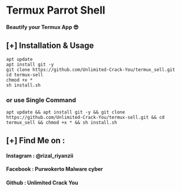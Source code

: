 # Termux Parrot Shell 
#### Beautify your Termux App 😎

## [+] Installation & Usage
```
apt update
apt install git -y
git clone https://github.com/Unlimited-Crack-You/termux_sell.git
cd termux-sell
chmod +x *
sh install.sh
```
### or use Single Command
```
apt update && apt install git -y && git clone https://github.com/Unlimited-Crack-You/termux-sell.git && cd termux_sell && chmod +x * && sh install.sh
```
## [+] Find Me on :
#### Instagram : @rizal_riyanzii
#### Facebook : Purwokerto Malware cyber
#### Github : Unlimited Crack You
